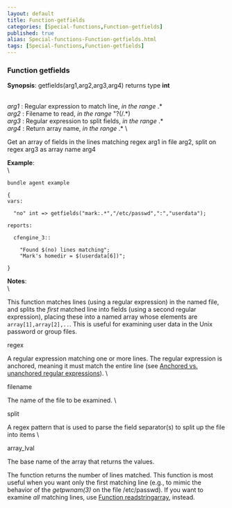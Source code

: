 ```yaml
---
layout: default
title: Function-getfields
categories: [Special-functions,Function-getfields]
published: true
alias: Special-functions-Function-getfields.html
tags: [Special-functions,Function-getfields]
---
```


### Function getfields

**Synopsis**: getfields(arg1,arg2,arg3,arg4) returns type **int**

\
 *arg1* : Regular expression to match line, *in the range* .\* \
 *arg2* : Filename to read, *in the range* "?(/.\*) \
 *arg3* : Regular expression to split fields, *in the range* .\* \
 *arg4* : Return array name, *in the range* .\* \

Get an array of fields in the lines matching regex arg1 in file arg2,
split on regex arg3 as array name arg4

**Example**:\
 \

~~~~ {.verbatim}
bundle agent example

{     
vars:

  "no" int => getfields("mark:.*","/etc/passwd",":","userdata");

reports:

  cfengine_3::

    "Found $(no) lines matching";
    "Mark's homedir = $(userdata[6])";

}
~~~~

**Notes**:\
 \

This function matches lines (using a regular expression) in the named
file, and splits the *first* matched line into fields (using a second
regular expression), placing these into a named array whose elements are
`array[1],array[2],..`. This is useful for examining user data in the
Unix password or group files.

regex

A regular expression matching one or more lines. The regular expression
is anchored, meaning it must match the entire line (see [Anchored vs.
unanchored regular
expressions](#Anchored-vs_002e-unanchored-regular-expressions)). \

filename

The name of the file to be examined. \

split

A regex pattern that is used to parse the field separator(s) to split up
the file into items \

array\_lval

The base name of the array that returns the values.

The function returns the number of lines matched. This function is most
useful when you want only the first matching line (e.g., to mimic the
behavior of the *getpwnam(3)* on the file /etc/passwd). If you want to
examine *all* matching lines, use [Function
readstringarray](#Function-readstringarray), instead.
